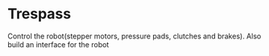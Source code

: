 # Trespass
Control the robot(stepper motors, pressure pads, clutches and brakes). 
Also build an interface for the robot 
